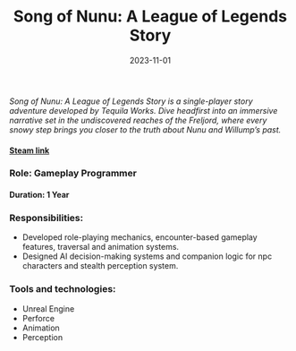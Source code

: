 ﻿---
title: "Song of Nunu: A League of Legends Story"
description: "Single player narrative adventure.<br> Worked as Gameplay Programmer for 1 year"
date: 2023-11-01
image:
  path: assets/img/nunu/nunu.jpg # Add image post (optional)
platforms:
  - "fa-brands fa-playstation"
  - "fa-brands fa-xbox"
  - "fa-brands fa-steam"
  - "fa-brands fa-switch"
---

*Song of Nunu: A League of Legends Story is a single-player story adventure developed by Tequila Works. Dive headfirst 
into an immersive narrative set in the undiscovered reaches of the Freljord, where every snowy step brings you closer to 
the truth about Nunu and Willump’s past.*
#### [Steam link](https://store.steampowered.com/app/1333200/Song_of_Nunu_A_League_of_Legends_Story)

### Role: Gameplay Programmer
#### Duration: 1 Year
### Responsibilities:
* Developed role-playing mechanics, encounter-based gameplay features,
traversal and animation systems.
* Designed AI decision-making systems and companion logic for npc characters and stealth perception system.

### Tools and technologies:
* Unreal Engine
* Perforce
* Animation
* Perception


